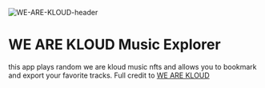 ![WE-ARE-KLOUD-header](https://user-images.githubusercontent.com/44790691/160805639-5baaeb78-97de-431f-bcad-535ed126d7a9.png)

# WE ARE KLOUD Music Explorer

this app plays random we are kloud music nfts and allows you to bookmark and export your favorite tracks. Full credit to [WE ARE KLOUD](https://opensea.io/collection/we-are-kloud)


